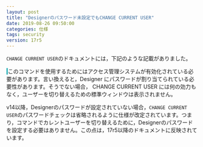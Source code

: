 ```yaml
---
layout: post
title: "Designerのパスワード未設定でもCHANGE CURRENT USER"
date: 2019-08-26 09:50:00
categories: 仕様
tags: security
version: 17r5
---
```


``CHANGE CURRENT USER``のドキュメントには，下記のような記載がありました。

<span style="border-left: 4px solid #47bbc1;">このコマンドを使用するためにはアクセス管理システムが有効化されている必要があります。言い換えると，Designer にパスワードが割り当てられている必要性があります。そうでない場合， CHANGE CURRENT USER には何の効力もなく，ユーザーを切り替えるための標準ウィンドウは表示されません。</span>

v14以降，Designerのパスワードが設定されていない場合，``CHANGE CURRENT USER``のパスワードチェックは省略されるように仕様が改定されています。つまり，コマンドでカレントユーザーを切り替えるために，Designerのパスワードを設定する必要はありません。この点は，17r5以降のドキュメントに反映されています。
